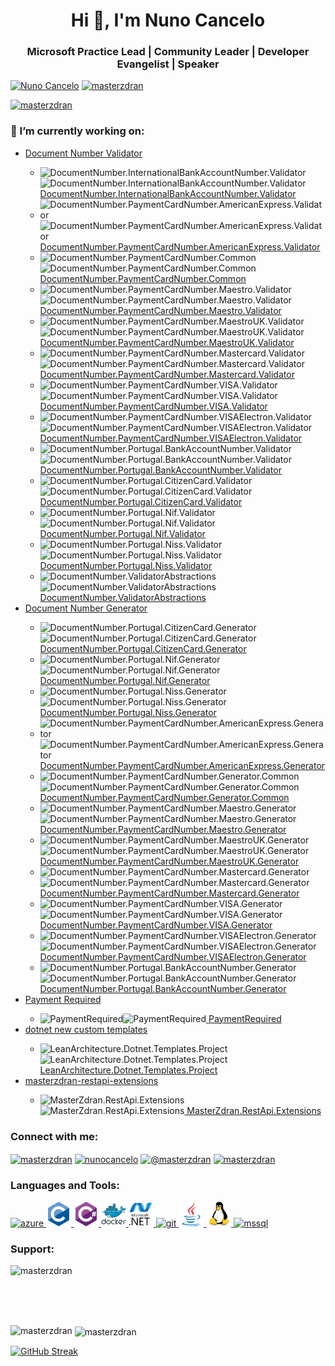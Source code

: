 <h1 align="center">Hi 👋, I'm Nuno Cancelo</h1>
<h3 align="center">Microsoft Practice Lead | Community Leader | Developer Evangelist | Speaker</h3>

<p align="left"> 
 
<a href="https://www.linkedin.com/in/nunocancelo/" target="blank"><img src="https://img.shields.io/badge/LinkedIn-0077B5?style=for-the-badge&logo=linkedin&logoColor=white" alt="Nuno Cancelo" /></a> 
<a href="https://github.com/masterzdran" target="blank"><img src="https://img.shields.io/github/followers/masterzdran?logo=github&style=for-the-badge" alt="masterzdran" /></a> 
</p>

<p align="left"> <a href="https://github.com/ryo-ma/github-profile-trophy"><img src="https://github-profile-trophy.vercel.app/?username=masterzdran" alt="masterzdran" /></a> </p>

<h3> 🔭 I’m currently working on:</h3>
<ul>
<li><a href="https://github.com/masterzdran/document-number-validator">Document Number Validator</a></li>
<ul>
    <li><img src="https://img.shields.io/nuget/v/DocumentNumber.InternationalBankAccountNumber.Validator" alt="DocumentNumber.InternationalBankAccountNumber.Validator"/><img src="https://img.shields.io/nuget/dt/DocumentNumber.InternationalBankAccountNumber.Validator" alt="DocumentNumber.InternationalBankAccountNumber.Validator"/><a href="https://www.nuget.org/packages/DocumentNumber.InternationalBankAccountNumber.Validator/" target="blank"> DocumentNumber.InternationalBankAccountNumber.Validator</a></li>
    <li><img src="https://img.shields.io/nuget/v/DocumentNumber.PaymentCardNumber.AmericanExpress.Validator" alt="DocumentNumber.PaymentCardNumber.AmericanExpress.Validator"/><img src="https://img.shields.io/nuget/dt/DocumentNumber.PaymentCardNumber.AmericanExpress.Validator" alt="DocumentNumber.PaymentCardNumber.AmericanExpress.Validator"/><a href="https://www.nuget.org/packagesDocumentNumber.PaymentCardNumber.AmericanExpress.Validator/" target="blank"> DocumentNumber.PaymentCardNumber.AmericanExpress.Validator</a></li>
    <li><img src="https://img.shields.io/nuget/v/DocumentNumber.PaymentCardNumber.Common" alt="DocumentNumber.PaymentCardNumber.Common"/><img src="https://img.shields.io/nuget/dt/DocumentNumber.PaymentCardNumber.Common" alt="DocumentNumber.PaymentCardNumber.Common"/><a href="https://www.nuget.org/packages/DocumentNumber.PaymentCardNumber.Common/" target="blank"> DocumentNumber.PaymentCardNumber.Common</a></li>
    <li><img src="https://img.shields.io/nuget/v/DocumentNumber.PaymentCardNumber.Maestro.Validator" alt="DocumentNumber.PaymentCardNumber.Maestro.Validator"/><img src="https://img.shields.io/nuget/dt/DocumentNumber.PaymentCardNumber.Maestro.Validator" alt="DocumentNumber.PaymentCardNumber.Maestro.Validator"/><a href="https://www.nuget.org/packages/DocumentNumber.PaymentCardNumber.Maestro.Validator/" target="blank"> DocumentNumber.PaymentCardNumber.Maestro.Validator</a></li>
    <li><img src="https://img.shields.io/nuget/v/DocumentNumber.PaymentCardNumber.MaestroUK.Validator" alt="DocumentNumber.PaymentCardNumber.MaestroUK.Validator"/><img src="https://img.shields.io/nuget/dt/DocumentNumber.PaymentCardNumber.MaestroUK.Validator" alt="DocumentNumber.PaymentCardNumber.MaestroUK.Validator"/><a href="https://www.nuget.org/packages/DocumentNumber.PaymentCardNumber.MaestroUK.Validator/" target="blank"> DocumentNumber.PaymentCardNumber.MaestroUK.Validator</a></li>
    <li><img src="https://img.shields.io/nuget/v/DocumentNumber.PaymentCardNumber.Mastercard.Validator" alt="DocumentNumber.PaymentCardNumber.Mastercard.Validator"/><img src="https://img.shields.io/nuget/dt/DocumentNumber.PaymentCardNumber.Mastercard.Validator" alt="DocumentNumber.PaymentCardNumber.Mastercard.Validator"/><a href="https://www.nuget.org/packages/DocumentNumber.PaymentCardNumber.Mastercard.Validator/" target="blank"> DocumentNumber.PaymentCardNumber.Mastercard.Validator</a></li>
    <li><img src="https://img.shields.io/nuget/v/DocumentNumber.PaymentCardNumber.VISA.Validator" alt="DocumentNumber.PaymentCardNumber.VISA.Validator"/><img src="https://img.shields.io/nuget/dt/DocumentNumber.PaymentCardNumber.VISA.Validator" alt="DocumentNumber.PaymentCardNumber.VISA.Validator"/><a href="https://www.nuget.org/packages/DocumentNumber.PaymentCardNumber.VISA.Validator/" target="blank"> DocumentNumber.PaymentCardNumber.VISA.Validator</a></li>
    <li><img src="https://img.shields.io/nuget/v/DocumentNumber.PaymentCardNumber.VISAElectron.Validator" alt="DocumentNumber.PaymentCardNumber.VISAElectron.Validator"/><img src="https://img.shields.io/nuget/dt/DocumentNumber.PaymentCardNumber.VISAElectron.Validator" alt="DocumentNumber.PaymentCardNumber.VISAElectron.Validator"/><a href="https://www.nuget.org/packages/DocumentNumber.PaymentCardNumber.VISAElectron.Validator/" target="blank"> DocumentNumber.PaymentCardNumber.VISAElectron.Validator</a></li>
    <li><img src="https://img.shields.io/nuget/v/DocumentNumber.Portugal.BankAccountNumber.Validator" alt="DocumentNumber.Portugal.BankAccountNumber.Validator"/><img src="https://img.shields.io/nuget/dt/DocumentNumber.Portugal.BankAccountNumber.Validator" alt="DocumentNumber.Portugal.BankAccountNumber.Validator"/><a href="https://www.nuget.org/packages/DocumentNumber.Portugal.BankAccountNumber.Validator/" target="blank"> DocumentNumber.Portugal.BankAccountNumber.Validator</a></li>
    <li><img src="https://img.shields.io/nuget/v/DocumentNumber.Portugal.CitizenCard.Validator" alt="DocumentNumber.Portugal.CitizenCard.Validator"/><img src="https://img.shields.io/nuget/dt/DocumentNumber.Portugal.CitizenCard.Validator" alt="DocumentNumber.Portugal.CitizenCard.Validator"/><a href="https://www.nuget.org/packages/DocumentNumber.Portugal.CitizenCard.Validator/" target="blank"> DocumentNumber.Portugal.CitizenCard.Validator</a></li>
    <li><img src="https://img.shields.io/nuget/v/DocumentNumber.Portugal.Nif.Validator" alt="DocumentNumber.Portugal.Nif.Validator"/><img src="https://img.shields.io/nuget/dt/DocumentNumber.Portugal.Nif.Validator" alt="DocumentNumber.Portugal.Nif.Validator"/><a href="https://www.nuget.org/packages/DocumentNumber.Portugal.Nif.Validator/" target="blank"> DocumentNumber.Portugal.Nif.Validator</a></li>
    <li><img src="https://img.shields.io/nuget/v/DocumentNumber.Portugal.Niss.Validator" alt="DocumentNumber.Portugal.Niss.Validator"/><img src="https://img.shields.io/nuget/dt/DocumentNumber.Portugal.Niss.Validator" alt="DocumentNumber.Portugal.Niss.Validator"/><a href="https://www.nuget.org/packages/DocumentNumber.Portugal.Niss.Validator/" target="blank"> DocumentNumber.Portugal.Niss.Validator</a></li>
    <li><img src="https://img.shields.io/nuget/v/DocumentNumber.ValidatorAbstractions" alt="DocumentNumber.ValidatorAbstractions"/><img src="https://img.shields.io/nuget/dt/DocumentNumber.ValidatorAbstractions" alt="DocumentNumber.ValidatorAbstractions"/><a href="https://www.nuget.org/packages/DocumentNumber.ValidatorAbstractions/" target="blank"> DocumentNumber.ValidatorAbstractions</a></li>
</ul>
<li><a href="https://github.com/masterzdran/document-number-validator">Document Number Generator</a></li>
<ul>
    <li><img src="https://img.shields.io/nuget/v/DocumentNumber.Portugal.CitizenCard.Generator" alt="DocumentNumber.Portugal.CitizenCard.Generator"/><img src="https://img.shields.io/nuget/dt/DocumentNumber.Portugal.CitizenCard.Generator" alt="DocumentNumber.Portugal.CitizenCard.Generator"/><a href="https://www.nuget.org/packages/DocumentNumber.Portugal.CitizenCard.Generator/" target="blank"> DocumentNumber.Portugal.CitizenCard.Generator</a></li>
    <li><img src="https://img.shields.io/nuget/v/DocumentNumber.Portugal.Nif.Generator" alt="DocumentNumber.Portugal.Nif.Generator"/><img src="https://img.shields.io/nuget/dt/DocumentNumber.Portugal.Nif.Generator" alt="DocumentNumber.Portugal.Nif.Generator"/><a href="https://www.nuget.org/packages/DocumentNumber.Portugal.Nif.Generator/" target="blank"> DocumentNumber.Portugal.Nif.Generator</a></li>
    <li><img src="https://img.shields.io/nuget/v/DocumentNumber.Portugal.Niss.Generator" alt="DocumentNumber.Portugal.Niss.Generator"/><img src="https://img.shields.io/nuget/dt/DocumentNumber.Portugal.Niss.Generator" alt="DocumentNumber.Portugal.Niss.Generator"/><a href="https://www.nuget.org/packages/DocumentNumber.Portugal.Niss.Generator/" target="blank"> DocumentNumber.Portugal.Niss.Generator</a></li>
    <li><img src='https://img.shields.io/nuget/v/DocumentNumber.PaymentCardNumber.AmericanExpress.Generator' alt='DocumentNumber.PaymentCardNumber.AmericanExpress.Generator'/><img src='https://img.shields.io/nuget/dt/DocumentNumber.PaymentCardNumber.AmericanExpress.Generator' alt='DocumentNumber.PaymentCardNumber.AmericanExpress.Generator'/><a href='https://www.nuget.org/packages/DocumentNumber.PaymentCardNumber.AmericanExpress.Generator' target='blank'> DocumentNumber.PaymentCardNumber.AmericanExpress.Generator</a></li>
    <li><img src='https://img.shields.io/nuget/v/DocumentNumber.PaymentCardNumber.Generator.Common' alt='DocumentNumber.PaymentCardNumber.Generator.Common'/><img src='https://img.shields.io/nuget/dt/DocumentNumber.PaymentCardNumber.Generator.Common' alt='DocumentNumber.PaymentCardNumber.Generator.Common'/><a href='https://www.nuget.org/packages/DocumentNumber.PaymentCardNumber.Generator.Common' target='blank'> DocumentNumber.PaymentCardNumber.Generator.Common</a></li>
    <li><img src='https://img.shields.io/nuget/v/DocumentNumber.PaymentCardNumber.Maestro.Generator' alt='DocumentNumber.PaymentCardNumber.Maestro.Generator'/><img src='https://img.shields.io/nuget/dt/DocumentNumber.PaymentCardNumber.Maestro.Generator' alt='DocumentNumber.PaymentCardNumber.Maestro.Generator'/><a href='https://www.nuget.org/packages/DocumentNumber.PaymentCardNumber.Maestro.Generator' target='blank'> DocumentNumber.PaymentCardNumber.Maestro.Generator</a></li>
    <li><img src='https://img.shields.io/nuget/v/DocumentNumber.PaymentCardNumber.MaestroUK.Generator' alt='DocumentNumber.PaymentCardNumber.MaestroUK.Generator'/><img src='https://img.shields.io/nuget/dt/DocumentNumber.PaymentCardNumber.MaestroUK.Generator' alt='DocumentNumber.PaymentCardNumber.MaestroUK.Generator'/><a href='https://www.nuget.org/packages/DocumentNumber.PaymentCardNumber.MaestroUK.Generator' target='blank'> DocumentNumber.PaymentCardNumber.MaestroUK.Generator</a></li>
    <li><img src='https://img.shields.io/nuget/v/DocumentNumber.PaymentCardNumber.Mastercard.Generator' alt='DocumentNumber.PaymentCardNumber.Mastercard.Generator'/><img src='https://img.shields.io/nuget/dt/DocumentNumber.PaymentCardNumber.Mastercard.Generator' alt='DocumentNumber.PaymentCardNumber.Mastercard.Generator'/><a href='https://www.nuget.org/packages/DocumentNumber.PaymentCardNumber.Mastercard.Generator' target='blank'> DocumentNumber.PaymentCardNumber.Mastercard.Generator</a></li>
    <li><img src='https://img.shields.io/nuget/v/DocumentNumber.PaymentCardNumber.VISA.Generator' alt='DocumentNumber.PaymentCardNumber.VISA.Generator'/><img src='https://img.shields.io/nuget/dt/DocumentNumber.PaymentCardNumber.VISA.Generator' alt='DocumentNumber.PaymentCardNumber.VISA.Generator'/><a href='https://www.nuget.org/packages/DocumentNumber.PaymentCardNumber.VISA.Generator' target='blank'> DocumentNumber.PaymentCardNumber.VISA.Generator</a></li>
    <li><img src='https://img.shields.io/nuget/v/DocumentNumber.PaymentCardNumber.VISAElectron.Generator' alt='DocumentNumber.PaymentCardNumber.VISAElectron.Generator'/><img src='https://img.shields.io/nuget/dt/DocumentNumber.PaymentCardNumber.VISAElectron.Generator' alt='DocumentNumber.PaymentCardNumber.VISAElectron.Generator'/><a href='https://www.nuget.org/packages/DocumentNumber.PaymentCardNumber.VISAElectron.Generator' target='blank'> DocumentNumber.PaymentCardNumber.VISAElectron.Generator</a></li>
    <li><img src='https://img.shields.io/nuget/v/DocumentNumber.Portugal.BankAccountNumber.Generator' alt='DocumentNumber.Portugal.BankAccountNumber.Generator'/><img src='https://img.shields.io/nuget/dt/DocumentNumber.Portugal.BankAccountNumber.Generator' alt='DocumentNumber.Portugal.BankAccountNumber.Generator'/><a href='https://www.nuget.org/packages/DocumentNumber.Portugal.BankAccountNumber.Generator' target='blank'> DocumentNumber.Portugal.BankAccountNumber.Generator</a></li>

</ul>

<li><a href="https://github.com/masterzdran/payment-required">Payment Required</a></li>
<ul>
    <li><img src="https://img.shields.io/nuget/v/PaymentRequired" alt="PaymentRequired"/><img src="https://img.shields.io/nuget/dt/PaymentRequired" alt="PaymentRequired"/><a href="https://www.nuget.org/packages/PaymentRequired/" target="blank"> PaymentRequired</a></li>
</ul>
<li><a href="https://github.com/masterzdran/dotnet-new-custom-templates">dotnet new custom templates</a></li>
<ul>
<li><img src="https://img.shields.io/nuget/v/LeanArchitecture.Dotnet.Templates.Project" alt="LeanArchitecture.Dotnet.Templates.Project"/><img src="https://img.shields.io/nuget/dt/LeanArchitecture.Dotnet.Templates.Project" alt="LeanArchitecture.Dotnet.Templates.Project"/><a href="https://www.nuget.org/packages/LeanArchitecture.Dotnet.Templates.Project/" target="blank"> LeanArchitecture.Dotnet.Templates.Project</a></li>
</ul>
<li><a href=https://github.com/masterzdran/masterzdran-restapi-extensions">masterzdran-restapi-extensions</a></li>
<ul>
<li><img src="https://img.shields.io/nuget/v/MasterZdran.RestApi.Extensions" alt="MasterZdran.RestApi.Extensions"/><img src="https://img.shields.io/nuget/dt/MasterZdran.RestApi.Extensions" alt="MasterZdran.RestApi.Extensions"/><a href="https://www.nuget.org/packages/MasterZdran.RestApi.Extensions/" target="blank"> MasterZdran.RestApi.Extensions</a></li>
</ul>
</ul>




<h3 align="left">Connect with me:</h3>
<p align="left">
<a href="https://twitter.com/masterzdran" target="blank"><img align="center" src="https://raw.githubusercontent.com/rahuldkjain/github-profile-readme-generator/master/src/images/icons/Social/twitter.svg" alt="masterzdran" height="30" width="40" /></a>
<a href="https://linkedin.com/in/nunocancelo" target="blank"><img align="center" src="https://raw.githubusercontent.com/rahuldkjain/github-profile-readme-generator/master/src/images/icons/Social/linked-in-alt.svg" alt="nunocancelo" height="30" width="40" /></a>
<a href="https://medium.com/@masterzdran" target="blank"><img align="center" src="https://raw.githubusercontent.com/rahuldkjain/github-profile-readme-generator/master/src/images/icons/Social/medium.svg" alt="@masterzdran" height="30" width="40" /></a>
<a href="https://www.hackerrank.com/masterzdran" target="blank"><img align="center" src="https://raw.githubusercontent.com/rahuldkjain/github-profile-readme-generator/master/src/images/icons/Social/hackerrank.svg" alt="masterzdran" height="30" width="40" /></a>
</p>

<h3 align="left">Languages and Tools:</h3>
<p align="left"> <a href="https://azure.microsoft.com/en-in/" target="_blank" rel="noreferrer"> <img src="https://www.vectorlogo.zone/logos/microsoft_azure/microsoft_azure-icon.svg" alt="azure" width="40" height="40"/> </a> <a href="https://www.cprogramming.com/" target="_blank" rel="noreferrer"> <img src="https://raw.githubusercontent.com/devicons/devicon/master/icons/c/c-original.svg" alt="c" width="40" height="40"/> </a> <a href="https://www.w3schools.com/cs/" target="_blank" rel="noreferrer"> <img src="https://raw.githubusercontent.com/devicons/devicon/master/icons/csharp/csharp-original.svg" alt="csharp" width="40" height="40"/> </a> <a href="https://www.docker.com/" target="_blank" rel="noreferrer"> <img src="https://raw.githubusercontent.com/devicons/devicon/master/icons/docker/docker-original-wordmark.svg" alt="docker" width="40" height="40"/> </a> <a href="https://dotnet.microsoft.com/" target="_blank" rel="noreferrer"> <img src="https://raw.githubusercontent.com/devicons/devicon/master/icons/dot-net/dot-net-original-wordmark.svg" alt="dotnet" width="40" height="40"/> </a> <a href="https://git-scm.com/" target="_blank" rel="noreferrer"> <img src="https://www.vectorlogo.zone/logos/git-scm/git-scm-icon.svg" alt="git" width="40" height="40"/> </a> <a href="https://www.java.com" target="_blank" rel="noreferrer"> <img src="https://raw.githubusercontent.com/devicons/devicon/master/icons/java/java-original.svg" alt="java" width="40" height="40"/> </a> <a href="https://www.linux.org/" target="_blank" rel="noreferrer"> <img src="https://raw.githubusercontent.com/devicons/devicon/master/icons/linux/linux-original.svg" alt="linux" width="40" height="40"/> </a> <a href="https://www.microsoft.com/en-us/sql-server" target="_blank" rel="noreferrer"> <img src="https://www.svgrepo.com/show/303229/microsoft-sql-server-logo.svg" alt="mssql" width="40" height="40"/> </a> </p>

<h3 align="left">Support:</h3>
<p><a href="https://www.buymeacoffee.com/masterzdran"> <img align="left" src="https://cdn.buymeacoffee.com/buttons/v2/default-yellow.png" height="50" width="210" alt="masterzdran" /></a></p><br><br>

<br><br>
<p><img align="left" src="https://github-readme-stats.vercel.app/api/top-langs?username=masterzdran&show_icons=true&locale=en&layout=compact" alt="masterzdran" /></p>

<p>&nbsp;<img align="center" src="https://github-readme-stats.vercel.app/api?username=masterzdran&show_icons=true&locale=en" alt="masterzdran" /></p>

[![GitHub Streak](https://github-readme-streak-stats.herokuapp.com?user=masterzdran)](https://git.io/streak-stats)
